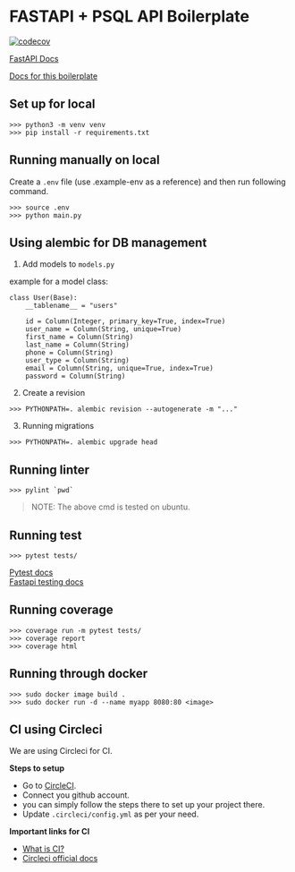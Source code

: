 # FASTAPI + PSQL API Boilerplate
  
[![codecov](https://codecov.io/gh/abhayaman669/fastapi_psql_boilerplate/branch/main/graph/badge.svg)](https://codecov.io/gh/abhayaman669/fastapi_psql_boilerplate)
  
[FastAPI Docs](https://fastapi.tiangolo.com/)
    
[Docs for this boilerplate](https://github.com/abhayaman669/fastapi_psql_boilerplate/tree/main/docs)  

## Set up for local

```
>>> python3 -m venv venv
>>> pip install -r requirements.txt
```

## Running manually on local

Create a `.env` file (use .example-env as a reference) and then run following command.

```
>>> source .env
>>> python main.py
```

## Using alembic for DB management

1. Add models to `models.py`

example for a model class:

```
class User(Base):
    __tablename__ = "users"

    id = Column(Integer, primary_key=True, index=True)
    user_name = Column(String, unique=True)
    first_name = Column(String)
    last_name = Column(String) 
    phone = Column(String)
    user_type = Column(String)
    email = Column(String, unique=True, index=True)
    password = Column(String)
```

2. Create a revision

```
>>> PYTHONPATH=. alembic revision --autogenerate -m "..."
```

3. Running migrations

```
>>> PYTHONPATH=. alembic upgrade head
```

## Running linter

```
>>> pylint `pwd`
```

> NOTE: The above cmd is tested on ubuntu.

## Running test

```
>>> pytest tests/
```

[Pytest docs](https://docs.pytest.org/en/stable/)  
[Fastapi testing docs](https://fastapi.tiangolo.com/tutorial/testing/)  

## Running coverage

```
>>> coverage run -m pytest tests/
>>> coverage report
>>> coverage html
```

## Running through docker

```
>>> sudo docker image build .
>>> sudo docker run -d --name myapp 8080:80 <image>
```

## CI using Circleci

We are using Circleci for CI.

**Steps to setup**
  
- Go to [CircleCI](https://circleci.com/).
- Connect you github account.
- you can simply follow the steps there to set up your project there.
- Update `.circleci/config.yml` as per your need.

**Important links for CI**
  
- [What is CI?](https://www.cloudbees.com/continuous-delivery/continuous-integration)
- [Circleci official docs](https://circleci.com/docs/2.0/getting-started/)